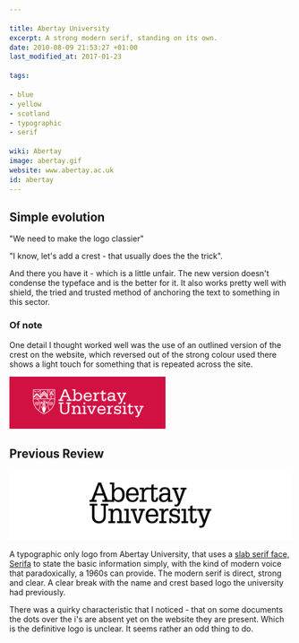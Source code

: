 ```yaml
---

title: Abertay University
excerpt: A strong modern serif, standing on its own.
date: 2010-08-09 21:53:27 +01:00
last_modified_at: 2017-01-23

tags:

- blue
- yellow
- scotland
- typographic
- serif

wiki: Abertay
image: abertay.gif
website: www.abertay.ac.uk
id: abertay
---
```


## Simple evolution

"We need to make the logo classier"

"I know, let's add a crest - that usually does the the trick".

And there you have it - which is a little unfair. The new version doesn't condense the typeface and is the better for it. It also works pretty well with shield, the tried and trusted method of anchoring the text to something in this sector.

### Of note

One detail I thought worked well was the use of an outlined version of the crest on the website, which reversed out of the strong colour used there shows a light touch for something that is repeated across the site.

![Outlined logo](/images/unilogos/abertay-on-red.gif)


## Previous Review

![Old logo](/images/unilogos/abertay-old.gif)

A typographic only logo from Abertay University, that uses a [slab serif face, Serifa](http://typedia.com/explore/typeface/serifa/) to state the basic information simply, with the kind of modern voice that paradoxically, a 1960s can provide. The modern serif is direct, strong and clear. A clear break with the name and crest based logo the university had previously.

There was a quirky characteristic that I noticed - that on some documents the dots over the i's are absent yet on the website they are present. Which is the definitive logo is unclear. It seems rather an odd thing to do.
